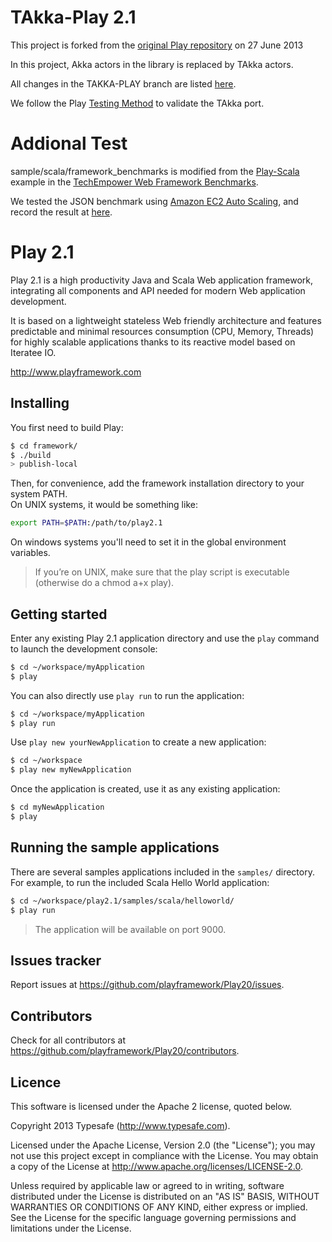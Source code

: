 # TAkka-Play 2.1

This project is forked from the [original Play repository](https://github.com/playframework/Play20) on 27 June 2013

In this project, Akka actors in the library is replaced by TAkka actors.

All changes in the TAKKA-PLAY branch are listed [here](https://github.com/Jiansen/Play20/blob/master/changes.md).


We follow the Play [Testing Method](http://www.playframework.com/documentation/2.1.1/BuildingFromSource) to validate the TAkka port.


# Addional Test
sample/scala/framework_benchmarks is modified from the [Play-Scala](https://github.com/TechEmpower/FrameworkBenchmarks/tree/master/play-scala) example in the [TechEmpower Web Framework Benchmarks](https://github.com/TechEmpower/FrameworkBenchmarks).

We tested the JSON benchmark using [Amazon EC2 Auto Scaling](https://github.com/Jiansen/TAkka-Play/blob/master/AWS_Auto_Scale_Group.md), and record the result at [here](https://github.com/Jiansen/TAkka-Play/blob/master/BenchMark).



# Play 2.1 

Play 2.1 is a high productivity Java and Scala Web application framework, integrating all components and API needed for modern Web application development. 

It is based on a lightweight stateless Web friendly architecture and features predictable and minimal resources consumption (CPU, Memory, Threads) for highly scalable applications thanks to its reactive model based on Iteratee IO.

http://www.playframework.com

## Installing

You first need to build Play:

```bash
$ cd framework/
$ ./build
> publish-local
```

Then, for convenience, add the framework installation directory to your system PATH.  
On UNIX systems, it would be something like:

```bash
export PATH=$PATH:/path/to/play2.1
```

On windows systems you'll need to set it in the global environment variables.

> If you’re on UNIX, make sure that the play script is executable (otherwise do a chmod a+x play).

## Getting started

Enter any existing Play 2.1 application directory and use the `play` command to launch the development console:

```bash
$ cd ~/workspace/myApplication
$ play
```

You can also directly use `play run` to run the application:

```bash
$ cd ~/workspace/myApplication
$ play run
```

Use `play new yourNewApplication` to create a new application:

```bash
$ cd ~/workspace
$ play new myNewApplication
```

Once the application is created, use it as any existing application:

```bash
$ cd myNewApplication
$ play
```

## Running the sample applications

There are several samples applications included in the `samples/` directory. For example, to run the included Scala Hello World application:

```bash
$ cd ~/workspace/play2.1/samples/scala/helloworld/
$ play run
```
> The application will be available on port 9000.

## Issues tracker

Report issues at https://github.com/playframework/Play20/issues.

## Contributors

Check for all contributors at https://github.com/playframework/Play20/contributors.

## Licence

This software is licensed under the Apache 2 license, quoted below.

Copyright 2013 Typesafe (http://www.typesafe.com).

Licensed under the Apache License, Version 2.0 (the "License"); you may not use this project except in compliance with the License. You may obtain a copy of the License at http://www.apache.org/licenses/LICENSE-2.0.

Unless required by applicable law or agreed to in writing, software distributed under the License is distributed on an "AS IS" BASIS, WITHOUT WARRANTIES OR CONDITIONS OF ANY KIND, either express or implied. See the License for the specific language governing permissions and limitations under the License.
